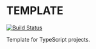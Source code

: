# TEMPLATE

[![Build Status](https://github.com/daidodo/TEMPLATE_TypeScript/actions/workflows/node.js.yml/badge.svg)](https://github.com/daidodo/TEMPLATE_TypeScript/actions)

Template for TypeScript projects.
